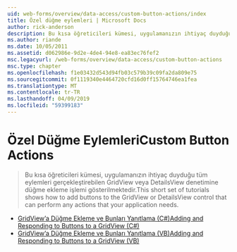 ```yaml
---
uid: web-forms/overview/data-access/custom-button-actions/index
title: Özel düğme eylemleri | Microsoft Docs
author: rick-anderson
description: Bu kısa öğreticileri kümesi, uygulamanızın ihtiyaç duyduğu tüm eylemleri gerçekleştirebilen GridView veya DetailsView denetimine düğme ekleme işlemi gösterilmektedir.
ms.author: riande
ms.date: 10/05/2011
ms.assetid: d062986e-9d2e-4de4-94e8-ea83ec76fef2
msc.legacyurl: /web-forms/overview/data-access/custom-button-actions
msc.type: chapter
ms.openlocfilehash: f1e03432d543d94fb03c579b39c09fa2da809e75
ms.sourcegitcommit: 0f1119340e4464720cfd16d0ff15764746ea1fea
ms.translationtype: MT
ms.contentlocale: tr-TR
ms.lasthandoff: 04/09/2019
ms.locfileid: "59399183"
---
```

# <a name="custom-button-actions"></a><span data-ttu-id="c8c59-103">Özel Düğme Eylemleri</span><span class="sxs-lookup"><span data-stu-id="c8c59-103">Custom Button Actions</span></span>

> <span data-ttu-id="c8c59-104">Bu kısa öğreticileri kümesi, uygulamanızın ihtiyaç duyduğu tüm eylemleri gerçekleştirebilen GridView veya DetailsView denetimine düğme ekleme işlemi gösterilmektedir.</span><span class="sxs-lookup"><span data-stu-id="c8c59-104">This short set of tutorials shows how to add buttons to the GridView or DetailsView control that can perform any actions that your application needs.</span></span>


- [<span data-ttu-id="c8c59-105">GridView’a Düğme Ekleme ve Bunları Yanıtlama (C#)</span><span class="sxs-lookup"><span data-stu-id="c8c59-105">Adding and Responding to Buttons to a GridView (C#)</span></span>](adding-and-responding-to-buttons-to-a-gridview-cs.md)
- [<span data-ttu-id="c8c59-106">GridView’a Düğme Ekleme ve Bunları Yanıtlama (VB)</span><span class="sxs-lookup"><span data-stu-id="c8c59-106">Adding and Responding to Buttons to a GridView (VB)</span></span>](adding-and-responding-to-buttons-to-a-gridview-vb.md)
